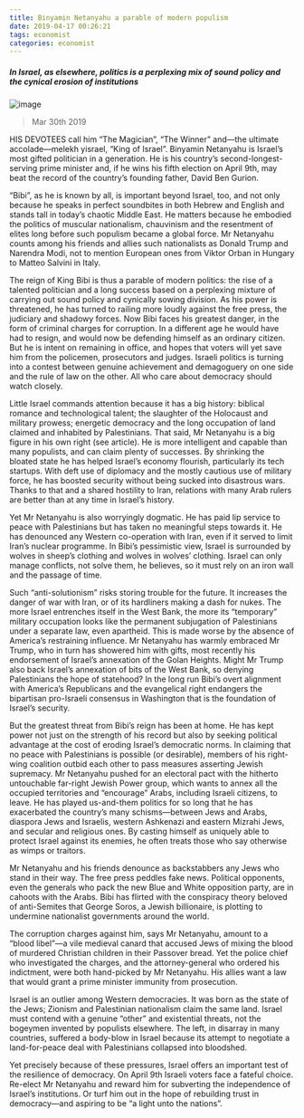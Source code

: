```yaml
---
title: Binyamin Netanyahu a parable of modern populism 
date: 2019-04-17 00:26:21 
tags: economist 
categories: economist 
---
```




##### In Israel, as elsewhere, politics is a perplexing mix of sound policy and the cynical erosion of institutions

![image](https://cdn.static-economist.com/sites/default/files/images/2019/03/articles/main/20190330_LDD002.jpg)

> Mar 30th 2019

HIS DEVOTEES call him “The Magician”, “The Winner” and—the ultimate accolade—melekh yisrael, “King of Israel”. Binyamin Netanyahu is Israel’s most gifted politician in a generation. He is his country’s second-longest-serving prime minister and, if he wins his fifth election on April 9th, may beat the record of the country’s founding father, David Ben Gurion.

“Bibi”, as he is known by all, is important beyond Israel, too, and not only because he speaks in perfect soundbites in both Hebrew and English and stands tall in today’s chaotic Middle East. He matters because he embodied the politics of muscular nationalism, chauvinism and the resentment of elites long before such populism became a global force. Mr Netanyahu counts among his friends and allies such nationalists as Donald Trump and Narendra Modi, not to mention European ones from Viktor Orban in Hungary to Matteo Salvini in Italy.

The reign of King Bibi is thus a parable of modern politics: the rise of a talented politician and a long success based on a perplexing mixture of carrying out sound policy and cynically sowing division. As his power is threatened, he has turned to railing more loudly against the free press, the judiciary and shadowy forces. Now Bibi faces his greatest danger, in the form of criminal charges for corruption. In a different age he would have had to resign, and would now be defending himself as an ordinary citizen. But he is intent on remaining in office, and hopes that voters will yet save him from the policemen, prosecutors and judges. Israeli politics is turning into a contest between genuine achievement and demagoguery on one side and the rule of law on the other. All who care about democracy should watch closely.

Little Israel commands attention because it has a big history: biblical romance and technological talent; the slaughter of the Holocaust and military prowess; energetic democracy and the long occupation of land claimed and inhabited by Palestinians. That said, Mr Netanyahu is a big figure in his own right (see article). He is more intelligent and capable than many populists, and can claim plenty of successes. By shrinking the bloated state he has helped Israel’s economy flourish, particularly its tech startups. With deft use of diplomacy and the mostly cautious use of military force, he has boosted security without being sucked into disastrous wars. Thanks to that and a shared hostility to Iran, relations with many Arab rulers are better than at any time in Israel’s history.

Yet Mr Netanyahu is also worryingly dogmatic. He has paid lip service to peace with Palestinians but has taken no meaningful steps towards it. He has denounced any Western co-operation with Iran, even if it served to limit Iran’s nuclear programme. In Bibi’s pessimistic view, Israel is surrounded by wolves in sheep’s clothing and wolves in wolves’ clothing. Israel can only manage conflicts, not solve them, he believes, so it must rely on an iron wall and the passage of time.

Such “anti-solutionism” risks storing trouble for the future. It increases the danger of war with Iran, or of its hardliners making a dash for nukes. The more Israel entrenches itself in the West Bank, the more its “temporary” military occupation looks like the permanent subjugation of Palestinians under a separate law, even apartheid. This is made worse by the absence of America’s restraining influence. Mr Netanyahu has warmly embraced Mr Trump, who in turn has showered him with gifts, most recently his endorsement of Israel’s annexation of the Golan Heights. Might Mr Trump also back Israel’s annexation of bits of the West Bank, so denying Palestinians the hope of statehood? In the long run Bibi’s overt alignment with America’s Republicans and the evangelical right endangers the bipartisan pro-Israeli consensus in Washington that is the foundation of Israel’s security.

But the greatest threat from Bibi’s reign has been at home. He has kept power not just on the strength of his record but also by seeking political advantage at the cost of eroding Israel’s democratic norms. In claiming that no peace with Palestinians is possible (or desirable), members of his right-wing coalition outbid each other to pass measures asserting Jewish supremacy. Mr Netanyahu pushed for an electoral pact with the hitherto untouchable far-right Jewish Power group, which wants to annex all the occupied territories and “encourage” Arabs, including Israeli citizens, to leave. He has played us-and-them politics for so long that he has exacerbated the country’s many schisms—between Jews and Arabs, diaspora Jews and Israelis, western Ashkenazi and eastern Mizrahi Jews, and secular and religious ones. By casting himself as uniquely able to protect Israel against its enemies, he often treats those who say otherwise as wimps or traitors.

Mr Netanyahu and his friends denounce as backstabbers any Jews who stand in their way. The free press peddles fake news. Political opponents, even the generals who pack the new Blue and White opposition party, are in cahoots with the Arabs. Bibi has flirted with the conspiracy theory beloved of anti-Semites that George Soros, a Jewish billionaire, is plotting to undermine nationalist governments around the world.

The corruption charges against him, says Mr Netanyahu, amount to a “blood libel”—a vile medieval canard that accused Jews of mixing the blood of murdered Christian children in their Passover bread. Yet the police chief who investigated the charges, and the attorney-general who ordered his indictment, were both hand-picked by Mr Netanyahu. His allies want a law that would grant a prime minister immunity from prosecution.

Israel is an outlier among Western democracies. It was born as the state of the Jews; Zionism and Palestinian nationalism claim the same land. Israel must contend with a genuine “other” and existential threats, not the bogeymen invented by populists elsewhere. The left, in disarray in many countries, suffered a body-blow in Israel because its attempt to negotiate a land-for-peace deal with Palestinians collapsed into bloodshed.

Yet precisely because of these pressures, Israel offers an important test of the resilience of democracy. On April 9th Israeli voters face a fateful choice. Re-elect Mr Netanyahu and reward him for subverting the independence of Israel’s institutions. Or turf him out in the hope of rebuilding trust in democracy—and aspiring to be “a light unto the nations”.

